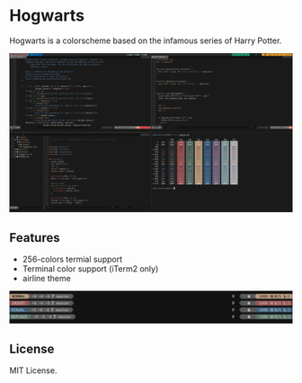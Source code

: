 # Hogwarts

Hogwarts is a colorscheme based on the infamous series of Harry Potter.

![Image of snippet](assets/snippet.png)

## Features
- 256-colors termial support
- Terminal color support (iTerm2 only)
- airline theme

![Airline](assets/hogwarts_airline.png)

## License
MIT License.
